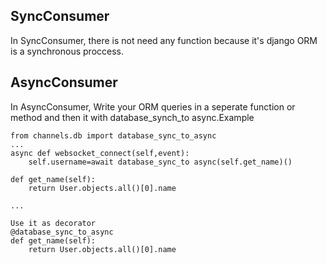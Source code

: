 ## SyncConsumer

In SyncConsumer, there is not need any function because it's django ORM is a synchronous proccess.

## AsyncConsumer

In AsyncConsumer, Write your ORM queries in a seperate function or method and then it with database_synch_to async.Example

```
from channels.db import database_sync_to_async
...
async def websocket_connect(self,event):
    self.username=await database_sync_to async(self.get_name)()

def get_name(self):
    return User.objects.all()[0].name

...

Use it as decorator
@database_sync_to_async
def get_name(self):
    return User.objects.all()[0].name

```
